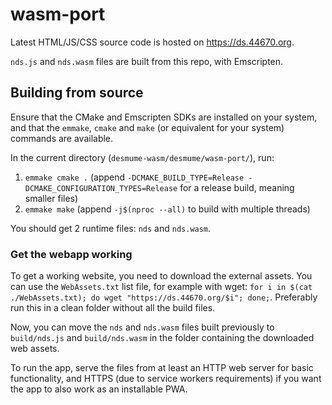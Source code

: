 # wasm-port

Latest HTML/JS/CSS source code is hosted on <https://ds.44670.org>.

`nds.js` and `nds.wasm` files are built from this repo, with Emscripten.

## Building from source

Ensure that the CMake and Emscripten SDKs are installed on your system, and that the `emmake`, `cmake` and `make` (or equivalent for your system) commands are available.

In the current directory (`desmume-wasm/desmume/wasm-port/`), run:

1. `emmake cmake .` (append `-DCMAKE_BUILD_TYPE=Release -DCMAKE_CONFIGURATION_TYPES=Release` for a release build, meaning smaller files)
2. `emmake make` (append `-j$(nproc --all)` to build with multiple threads)

You should get 2 runtime files: `nds` and `nds.wasm`.

### Get the webapp working

To get a working website, you need to download the external assets. You can use the `WebAssets.txt` list file, for example with wget: `for i in $(cat ./WebAssets.txt); do wget "https://ds.44670.org/$i"; done;`. Preferably run this in a clean folder without all the build files.

Now, you can move the `nds` and `nds.wasm` files built previously to `build/nds.js` and `build/nds.wasm` in the folder containing the downloaded web assets.

To run the app, serve the files from at least an HTTP web server for basic functionality, and HTTPS (due to service workers requirements) if you want the app to also work as an installable PWA.
